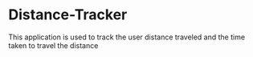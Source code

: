 # Distance-Tracker
This application is used to track the user distance traveled and the time taken to travel the distance
